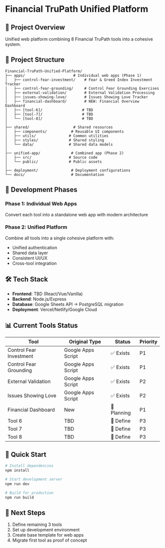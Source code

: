# Financial TruPath Unified Platform

## 🎯 Project Overview
Unified web platform combining 8 Financial TruPath tools into a cohesive system.

## 📁 Project Structure

```
Financial-TruPath-Unified-Platform/
├── apps/                      # Individual web apps (Phase 1)
│   ├── control-fear-investment/    # Fear & Greed Index Investment Tracker
│   ├── control-fear-grounding/     # Control Fear Grounding Exercises
│   ├── external-validation/        # External Validation Processing
│   ├── issues-showing-love/        # Issues Showing Love Tracker
│   ├── financial-dashboard/        # NEW: Financial Overview Dashboard
│   ├── [tool-6]/                  # TBD
│   ├── [tool-7]/                  # TBD
│   └── [tool-8]/                  # TBD
│
├── shared/                    # Shared resources
│   ├── components/           # Reusable UI components
│   ├── utils/               # Common utilities
│   ├── styles/              # Shared styling
│   └── data/                # Shared data models
│
├── unified-app/              # Combined app (Phase 2)
│   ├── src/                 # Source code
│   └── public/              # Public assets
│
├── deployment/               # Deployment configurations
└── docs/                     # Documentation
```

## 🚀 Development Phases

### Phase 1: Individual Web Apps
Convert each tool into a standalone web app with modern architecture

### Phase 2: Unified Platform
Combine all tools into a single cohesive platform with:
- Unified authentication
- Shared data layer
- Consistent UI/UX
- Cross-tool integration

## 🛠️ Tech Stack
- **Frontend**: TBD (React/Vue/Vanilla)
- **Backend**: Node.js/Express
- **Database**: Google Sheets API → PostgreSQL migration
- **Deployment**: Vercel/Netlify/Google Cloud

## 📊 Current Tools Status

| Tool | Original Type | Status | Priority |
|------|--------------|--------|----------|
| Control Fear Investment | Google Apps Script | ✅ Exists | P1 |
| Control Fear Grounding | Google Apps Script | ✅ Exists | P1 |
| External Validation | Google Apps Script | ✅ Exists | P2 |
| Issues Showing Love | Google Apps Script | ✅ Exists | P2 |
| Financial Dashboard | New | 🔄 Planning | P1 |
| Tool 6 | TBD | 📝 Define | P3 |
| Tool 7 | TBD | 📝 Define | P3 |
| Tool 8 | TBD | 📝 Define | P3 |

## 🏃 Quick Start

```bash
# Install dependencies
npm install

# Start development server
npm run dev

# Build for production
npm run build
```

## 📝 Next Steps
1. Define remaining 3 tools
2. Set up development environment
3. Create base template for web apps
4. Migrate first tool as proof of concept
